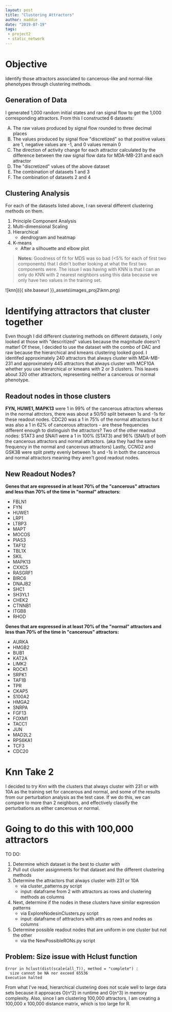 ```yaml
---
layout: post
title: "Clustering Attractors"
author: maddie
date: "2019-07-19"
tags:
 - project2
 - static_network
---
```


# Objective
Identify those attractors associated to cancerous-like and normal-like phenotypes through clustering methods.

## Generation of Data

I generated 1,000 random initial states and ran signal flow to get the 1,000 corresponding attractors. From this I constructed 6 datasets:

<ol type="A">
<li>The raw values produced by signal flow rounded to three decimal places</li>
<li>The values produced by signal flow "discretized" so that positive values are 1, negative values are -1, and 0 values remain 0</li>
<li>The direction of activity change for each attractor calculated by the difference between the raw signal flow data for MDA-MB-231 and each attractor</li>
<li>The "discretized" values of the above dataset</li>
<li>The combination of datasets 1 and 3</li>
<li>The combination of datasets 2 and 4</li>
</ol>

## Clustering Analysis

For each of the datasets listed above, I ran several different clustering methods on them.

1. Principle Component Analysis
2. Multi-dimensional Scaling
3. Hierarchical
    - dendrogram and heatmap
4. K-means
    - After a silhouette and elbow plot

> **Notes:** Goodness of fit for MDS was so bad (<5% for each of first two components) that I didn't bother looking at what the first two components were. The issue I was having with KNN is that I can an only do KNN with 2 nearest neighbors using this data because we only have two values in the training set.

![knn]({{ site.baseurl }}\_assets\images_proj2\knn.png)

# Identifying attractors that cluster together
Even though I did different clustering methods on different datasets, I only looked at those with "descritized" values because the magnitude doesn't matter! Of these, I decided to use the dataset with the combo of DAC and raw because the hierarchical and kmeans clustering looked good. I identifed approximately 240 attractors that always cluster with MDA-MB-231 and approximately 445 attractors that always cluster with MCF10A whether you use hierarchical or kmeans with 2 or 3 clusters. This leaves about 320 other attractors, representing neither a cancerous or normal phenotype.

## Readout nodes in those clusters  
**FYN, HUWE1, MAPK13** were 1 in 99% of the cancerous attractors whereas in the normal attrctors, there was about a 50/50 split between 1s and -1s for these readout nodes. CDC20 was a 1 in 75% of the normal attractors but it was also a 1 in 62% of cancerous attractors - are these frequencies different enough to distinguish the attractors? Two of the other readout nodes: STAT3 and SNAI1 were a 1 in 100% (STAT3) and 96% (SNAI1) of both the cancerous attractors and normal attractors. (aka they had the same frequency in the normal and cancerous attractors)  Lastly, CCNG2 and GSK3B were split pretty evenly between 1s and -1s in both the cancerous and normal attractors meaning they aren't good readout nodes.

## New Readout Nodes?

**Genes that are expressed in at least 70% of the "cancerous" attractors and less than 70% of the time in "normal" attractors:**
- FBLN1
- FYN
- HUWE1
- LRP1
- LTBP3
- MAPT
- MOCOS
- PIAS3
- TAF12
- TBL1X
- SKIL
- MAPK13
- CXXC5
- RASGRF1
- BIRC6
- DNAJB2
- SHC1
- SH3YL1
- CHEK2
- CTNNB1
- ITGB8
- RHOD

**Genes that are expressed in at least 70% of the "normal" attractors and less than 70% of the time in "cancerous" attractors:**
- AURKA
- HMGB2
- BUB1
- KAT2A
- LIMK2
- ROCK1
- SRPK1
- TAF1B
- TPR
- CKAP5
- S100A2
- HMGA2
- SNRPA
- FGF13
- FOXM1
- TACC1
- JUN
- MAD2L2
- RPS6KA1
- TCF3
- CDC20

# Knn Take 2
I decided to try Knn with the clusters that always cluster with 231 or with 10A as the training set for cancerous and normal, and some of the results from our perturbation analysis as the test case. If we do this, we can compare to more than 2 neighbors, and effectively classify the perturbations as either cancerous or normal.


# Going to do this with 100,000 attractors

TO DO:

1. Determine which dataset is the best to cluster with
2. Pull out cluster assignments for that dataset and the different clustering methods
3. Determine the attractors that always cluster with 231 or 10A
	- via cluster_patterns.py script
	- input: dataframe from 2 with attractors as rows and clustering methods as columns
4. Next, determine if the nodes in these clusters have similar expression patterns
	- via ExploreNodesinClusters.py script
	- input: dataframe of atttractors with attrs as rows and nodes as columns
5. Determine possible readout nodes that are uniform in one cluster but not the other
	- via the NewPossibleRONs.py script
	

## Problem: Size issue with Hclust function  
```
Error in hclust(dist(scale(all_T)), method = "complete") : 
  size cannot be NA nor exceed 65536
Execution halted
```

From what I've read, hierarchical clustering does not scale well to large data sets because it approaces O(n^2) in runtime and O(n^3) in memory complexity. Also, since I am clustering 100,000 attractors, I am creating a 100,000 x 100,000 distance matrix, which is too large for R.
